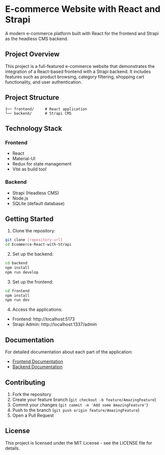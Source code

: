 # E-commerce Website with React and Strapi

A modern e-commerce platform built with React for the frontend and Strapi as the headless CMS backend.

## Project Overview

This project is a full-featured e-commerce website that demonstrates the integration of a React-based frontend with a Strapi backend. It includes features such as product browsing, category filtering, shopping cart functionality, and user authentication.

## Project Structure

```
├── frontend/     # React application
└── backend/      # Strapi CMS
```

## Technology Stack

### Frontend
- React
- Material-UI
- Redux for state management
- Vite as build tool

### Backend
- Strapi (Headless CMS)
- Node.js
- SQLite (default database)

## Getting Started

1. Clone the repository:
```bash
git clone [repository-url]
cd Ecommerce-React-with-Strapi
```

2. Set up the backend:
```bash
cd backend
npm install
npm run develop
```

3. Set up the frontend:
```bash
cd frontend
npm install
npm run dev
```

4. Access the applications:
- Frontend: http://localhost:5173
- Strapi Admin: http://localhost:1337/admin

## Documentation

For detailed documentation about each part of the application:

- [Frontend Documentation](./frontend/README.md)
- [Backend Documentation](./backend/README.md)

## Contributing

1. Fork the repository
2. Create your feature branch (`git checkout -b feature/AmazingFeature`)
3. Commit your changes (`git commit -m 'Add some AmazingFeature'`)
4. Push to the branch (`git push origin feature/AmazingFeature`)
5. Open a Pull Request

## License

This project is licensed under the MIT License - see the LICENSE file for details.